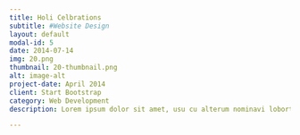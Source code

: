 ```yaml
---
title: Holi Celbrations
subtitle: #Website Design
layout: default
modal-id: 5
date: 2014-07-14
img: 20.png
thumbnail: 20-thumbnail.png
alt: image-alt
project-date: April 2014
client: Start Bootstrap
category: Web Development
description: Lorem ipsum dolor sit amet, usu cu alterum nominavi lobortis. At duo novum diceret. Tantas apeirian vix et, usu sanctus postulant inciderint ut, populo diceret necessitatibus in vim. Cu eum dicam feugiat noluisse.

---
```

